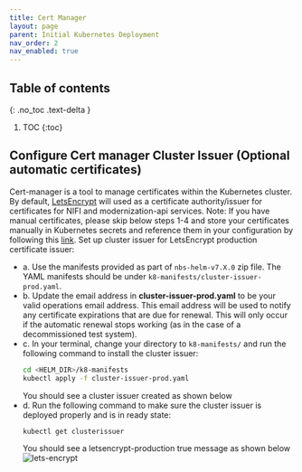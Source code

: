 ```yaml
---
title: Cert Manager
layout: page
parent: Initial Kubernetes Deployment
nav_order: 2
nav_enabled: true
---
```


## Table of contents
{: .no_toc .text-delta }

1. TOC
{:toc}

## Configure Cert manager Cluster Issuer (Optional automatic certificates)
Cert-manager is a tool to manage certificates within the Kubernetes cluster. By default, [LetsEncrypt](https://letsencrypt.org/) will used as a certificate authority/issuer for certificates for NIFI and modernization-api services. 
Note: If you have manual certificates, please skip below steps 1-4 and store your certificates manually in Kubernetes secrets and reference them in your configuration by following this [link](https://kubernetes.io/docs/concepts/configuration/secret/).
Set up cluster issuer for LetsEncrypt production certificate issuer:
- a. Use the manifests provided as part of `nbs-helm-v7.X.0` zip file. The YAML manifests should be under `k8-manifests/cluster-issuer-prod.yaml`.
- b. Update the email address in **cluster-issuer-prod.yaml** to be your valid operations email address. This email address will be used to notify any certificate expirations that are due for renewal. This will only occur if the automatic renewal stops working (as in the case of a decommissioned test system).
- c. In your terminal, change your directory to `k8-manifests/` and run the following command to install the cluster issuer:
   ```bash
   cd <HELM_DIR>/k8-manifests
   kubectl apply -f cluster-issuer-prod.yaml
   ```
   You should see a cluster issuer created as shown below
- d. Run the following command to make sure the cluster issuer is deployed properly and is in ready state:
   ```bash
   kubectl get clusterissuer
   ```
   You should see a letsencrypt-production true message as shown below
   ![lets-encrypt](/NEDSS-SystemAdminGuide/docs/4_initial_kubernetes_deployment/images/2_lets-encrypt.png)
